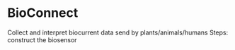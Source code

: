# BioConnect
Collect and interpret biocurrent data send by plants/animals/humans
Steps:
construct the biosensor
